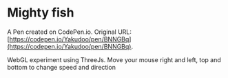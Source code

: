 # Mighty fish

A Pen created on CodePen.io. Original URL: [https://codepen.io/Yakudoo/pen/BNNGBq](https://codepen.io/Yakudoo/pen/BNNGBq).

WebGL experiment using ThreeJs. Move your mouse right and left, top and bottom to change speed and direction
